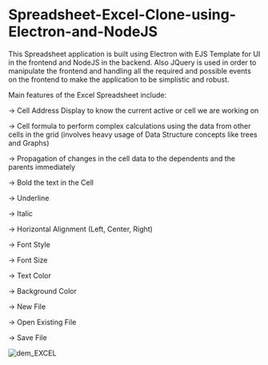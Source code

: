 # Spreadsheet-Excel-Clone-using-Electron-and-NodeJS

This Spreadsheet application is built using Electron with EJS Template for UI in the frontend and NodeJS in the backend. Also JQuery is used in order to manipulate the frontend and handling all the required and possible events on the frontend to make the application to be simplistic and robust. 

Main features of the Excel Spreadsheet include:

-> Cell Address Display to know the current active or cell we are working on

-> Cell formula to perform complex calculations using the data from other cells in the grid (involves heavy usage of Data Structure concepts like trees and Graphs)

-> Propagation of changes in the cell data to the dependents and the parents immediately

-> Bold the text in the Cell

-> Underline

-> Italic

-> Horizontal Alignment (Left, Center, Right)

-> Font Style

-> Font Size

-> Text Color

-> Background Color

-> New File

-> Open Existing File

-> Save File



![dem_EXCEL](https://user-images.githubusercontent.com/22445094/91430118-7d0fd600-e87c-11ea-8c85-cd4cb368f2c5.gif)
